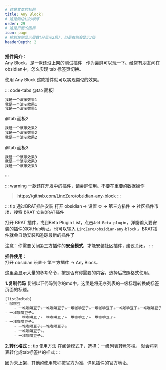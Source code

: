 ```yaml
---
# 这是文章的标题
title: Any Block🍑
# 这是侧边栏的顺序
order: 29
# 这是页面的图标
icon: page
# 控制左侧显示层数(只显示2层)，但是右侧会显示3级
headerDepth: 2
---
```

**插件简介：**  
Any Block，是一款还没上架的测试插件，作为尝鲜可以玩一下。经常有朋友问在obsidian中，怎么实现 tab 标签页切换。

使用 Any Block 这款插件就可以实现类似的效果。

::: code-tabs
@tab 面板1
```markdown
我是一个演示效果1
我是一个演示效果1
我是一个演示效果1
```
@tab 面板2
```markdown
我是一个演示效果2
我是一个演示效果2
我是一个演示效果2
```
@tab 面板3
```markdown
我是一个演示效果3
我是一个演示效果3
我是一个演示效果3
```
:::

::: warning
一款还在开发中的插件，请尝鲜使用。不要在重要的数据操作
> https://github.com/LincZero/obsidian-any-block
:::

::: tip 通过BRAT插件安装
打开 obsidian → 设置 ⚙️ → 第三方插件 → 社区插件市场，搜索 BRAT 安装BRAT插件

打开 BRAT 插件，找到Beta Plugin List，点击`Add Beta plugin`，弹窗输入要安装的插件的GitHub地址。也可以输入 `LincZero/obsidian-any-block` 。BRAT插件就会自动安装和追踪最新的插件了

注意：你需要关闭第三方插件的**安全模式**，才能安装社区插件，建议关闭。
:::

**插件使用：**  
打开 obsidian 设置→ 第三方插件 → Any Block。

这里会显示大量的参考命令，按是否有你需要的内容，选择后按照格式使用。

**1.复制代码**
复制以下代码到你的md中。这里是将无序列表的一级标题转换成标签页面的标题。

```js
[list2mdtab]
- 咖啡豆
	- 一堆咖啡豆子☕️一堆咖啡豆子☕️一堆咖啡豆子☕️一堆咖啡豆子☕️一堆咖啡豆子☕️一堆咖啡豆子☕️一堆咖啡豆子☕️一堆咖啡豆子☕️一堆咖啡豆子☕️一堆咖啡豆子☕️一堆咖啡豆子☕️一堆咖啡豆子☕️一堆咖啡豆子☕️一堆咖啡豆子☕️一堆咖啡豆子☕️一堆咖啡豆子☕️一堆咖啡豆子☕️一堆咖啡豆子☕️
- 一堆咖啡豆子☕️
	- 一堆咖啡豆子☕️一堆咖啡豆子☕️一堆咖啡豆子☕️一堆咖啡豆子☕️	  
- 一堆咖啡豆子☕️
	- 一堆咖啡豆子☕️一堆咖啡豆子☕️
	- 一堆咖啡豆子☕️。
	- 一堆咖啡豆子☕️。
```

**2.转化格式**
::: tip 使用方法
在阅读模式下，选择：一级列表转标签栏。
就会将列表转化成tab标签栏的样式
:::

因为未上架，其他的使用教程按官方为准，详见插件的官方地址。
